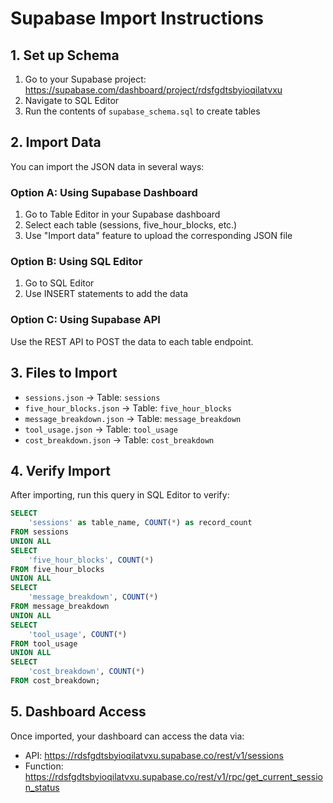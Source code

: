 # Supabase Import Instructions

## 1. Set up Schema
1. Go to your Supabase project: https://supabase.com/dashboard/project/rdsfgdtsbyioqilatvxu
2. Navigate to SQL Editor
3. Run the contents of `supabase_schema.sql` to create tables

## 2. Import Data
You can import the JSON data in several ways:

### Option A: Using Supabase Dashboard
1. Go to Table Editor in your Supabase dashboard
2. Select each table (sessions, five_hour_blocks, etc.)
3. Use "Import data" feature to upload the corresponding JSON file

### Option B: Using SQL Editor
1. Go to SQL Editor
2. Use INSERT statements to add the data

### Option C: Using Supabase API
Use the REST API to POST the data to each table endpoint.

## 3. Files to Import
- `sessions.json` → Table: `sessions`
- `five_hour_blocks.json` → Table: `five_hour_blocks`
- `message_breakdown.json` → Table: `message_breakdown`
- `tool_usage.json` → Table: `tool_usage`
- `cost_breakdown.json` → Table: `cost_breakdown`

## 4. Verify Import
After importing, run this query in SQL Editor to verify:

```sql
SELECT 
    'sessions' as table_name, COUNT(*) as record_count 
FROM sessions
UNION ALL
SELECT 
    'five_hour_blocks', COUNT(*) 
FROM five_hour_blocks
UNION ALL
SELECT 
    'message_breakdown', COUNT(*) 
FROM message_breakdown
UNION ALL
SELECT 
    'tool_usage', COUNT(*) 
FROM tool_usage
UNION ALL
SELECT 
    'cost_breakdown', COUNT(*) 
FROM cost_breakdown;
```

## 5. Dashboard Access
Once imported, your dashboard can access the data via:
- API: https://rdsfgdtsbyioqilatvxu.supabase.co/rest/v1/sessions
- Function: https://rdsfgdtsbyioqilatvxu.supabase.co/rest/v1/rpc/get_current_session_status
